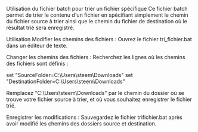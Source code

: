 Utilisation du fichier batch pour trier un fichier spécifique
Ce fichier batch permet de trier le contenu d'un fichier en spécifiant simplement le chemin du fichier source à trier ainsi que le chemin du fichier de destination où le résultat trié sera enregistré.

Utilisation
Modifier les chemins des fichiers :
Ouvrez le fichier tri_fichier.bat dans un éditeur de texte.

Changer les chemins des fichiers :
Recherchez les lignes où les chemins des fichiers sont définis :

set "SourceFolder=C:\Users\steem\Downloads"
set "DestinationFolder=C:\Users\steem\Downloads"

Remplacez "C:\Users\steem\Downloads" par le chemin du dossier où se trouve votre fichier source à trier, et où vous souhaitez enregistrer le fichier trié.

Enregistrer les modifications :
Sauvegardez le fichier trifichier.bat après avoir modifié les chemins des dossiers source et destination.
